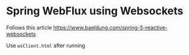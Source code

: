 # Spring WebFlux using Websockets

Follows this article https://www.baeldung.com/spring-5-reactive-websockets

Use `wsClient.html` after running 

